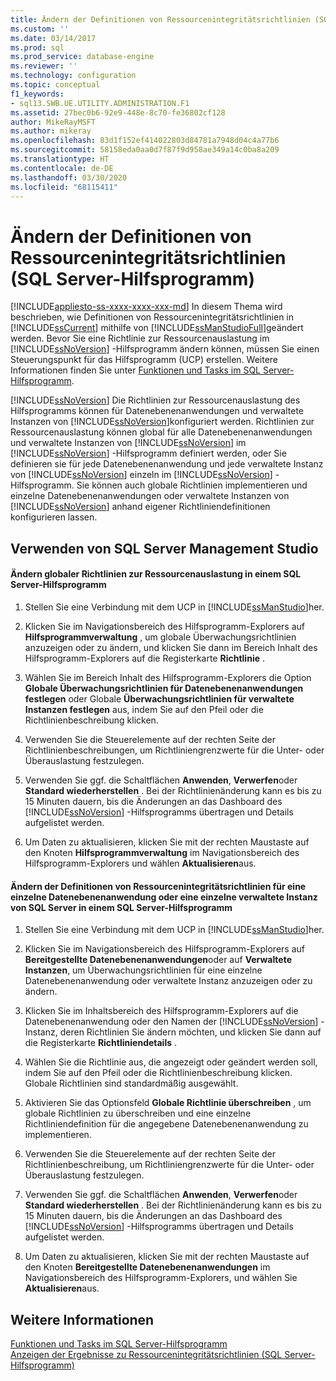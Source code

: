 ```yaml
---
title: Ändern der Definitionen von Ressourcenintegritätsrichtlinien (SQL Server-Hilfsprogramm) | Microsoft-Dokumentation
ms.custom: ''
ms.date: 03/14/2017
ms.prod: sql
ms.prod_service: database-engine
ms.reviewer: ''
ms.technology: configuration
ms.topic: conceptual
f1_keywords:
- sql13.SWB.UE.UTILITY.ADMINISTRATION.F1
ms.assetid: 27bec0b6-92e9-448e-8c70-fe36802cf128
author: MikeRayMSFT
ms.author: mikeray
ms.openlocfilehash: 83d1f152ef414022803d84781a7948d04c4a77b6
ms.sourcegitcommit: 58158eda0aa0d7f87f9d958ae349a14c0ba8a209
ms.translationtype: HT
ms.contentlocale: de-DE
ms.lasthandoff: 03/30/2020
ms.locfileid: "68115411"
---
```

# <a name="modify-a-resource-health-policy-definition-sql-server-utility"></a>Ändern der Definitionen von Ressourcenintegritätsrichtlinien (SQL Server-Hilfsprogramm)
[!INCLUDE[appliesto-ss-xxxx-xxxx-xxx-md](../../includes/appliesto-ss-xxxx-xxxx-xxx-md.md)]
  In diesem Thema wird beschrieben, wie Definitionen von Ressourcenintegritätsrichtlinien in [!INCLUDE[ssCurrent](../../includes/sscurrent-md.md)] mithilfe von [!INCLUDE[ssManStudioFull](../../includes/ssmanstudiofull-md.md)]geändert werden. Bevor Sie eine Richtlinie zur Ressourcenauslastung im [!INCLUDE[ssNoVersion](../../includes/ssnoversion-md.md)] -Hilfsprogramm ändern können, müssen Sie einen Steuerungspunkt für das Hilfsprogramm (UCP) erstellen. Weitere Informationen finden Sie unter [Funktionen und Tasks im SQL Server-Hilfsprogramm](../../relational-databases/manage/sql-server-utility-features-and-tasks.md).  
  
 [!INCLUDE[ssNoVersion](../../includes/ssnoversion-md.md)] Die Richtlinien zur Ressourcenauslastung des Hilfsprogramms können für Datenebenenanwendungen und verwaltete Instanzen von [!INCLUDE[ssNoVersion](../../includes/ssnoversion-md.md)]konfiguriert werden. Richtlinien zur Ressourcenauslastung können global für alle Datenebenenanwendungen und verwaltete Instanzen von [!INCLUDE[ssNoVersion](../../includes/ssnoversion-md.md)] im [!INCLUDE[ssNoVersion](../../includes/ssnoversion-md.md)] -Hilfsprogramm definiert werden, oder Sie definieren sie für jede Datenebenenanwendung und jede verwaltete Instanz von [!INCLUDE[ssNoVersion](../../includes/ssnoversion-md.md)] einzeln im [!INCLUDE[ssNoVersion](../../includes/ssnoversion-md.md)] -Hilfsprogramm. Sie können auch globale Richtlinien implementieren und einzelne Datenebenenanwendungen oder verwaltete Instanzen von [!INCLUDE[ssNoVersion](../../includes/ssnoversion-md.md)] anhand eigener Richtliniendefinitionen konfigurieren lassen.  
  
##  <a name="using-sql-server-management-studio"></a><a name="SSMSProcedure"></a> Verwenden von SQL Server Management Studio  
  
#### <a name="modify-global-resource-utilization-policies-in-a-sql-server-utility"></a>Ändern globaler Richtlinien zur Ressourcenauslastung in einem SQL Server-Hilfsprogramm  
  
1.  Stellen Sie eine Verbindung mit dem UCP in [!INCLUDE[ssManStudio](../../includes/ssmanstudio-md.md)]her.  
  
2.  Klicken Sie im Navigationsbereich des Hilfsprogramm-Explorers auf **Hilfsprogrammverwaltung** , um globale Überwachungsrichtlinien anzuzeigen oder zu ändern, und klicken Sie dann im Bereich Inhalt des Hilfsprogramm-Explorers auf die Registerkarte **Richtlinie** .  
  
3.  Wählen Sie im Bereich Inhalt des Hilfsprogramm-Explorers die Option **Globale Überwachungsrichtlinien für Datenebenenanwendungen festlegen** oder Globale **Überwachungsrichtlinien für verwaltete Instanzen festlegen** aus, indem Sie auf den Pfeil oder die Richtlinienbeschreibung klicken.  
  
4.  Verwenden Sie die Steuerelemente auf der rechten Seite der Richtlinienbeschreibungen, um Richtliniengrenzwerte für die Unter- oder Überauslastung festzulegen.  
  
5.  Verwenden Sie ggf. die Schaltflächen **Anwenden**, **Verwerfen**oder **Standard wiederherstellen** . Bei der Richtlinienänderung kann es bis zu 15 Minuten dauern, bis die Änderungen an das Dashboard des [!INCLUDE[ssNoVersion](../../includes/ssnoversion-md.md)] -Hilfsprogramms übertragen und Details aufgelistet werden.  
  
6.  Um Daten zu aktualisieren, klicken Sie mit der rechten Maustaste auf den Knoten **Hilfsprogrammverwaltung** im Navigationsbereich des Hilfsprogramm-Explorers und wählen **Aktualisieren**aus.  
  
#### <a name="modify-resource-health-policy-definitions-for-an-individual-data-tier-application-or-an-individual-managed-instance-of-sql-server-in-a-sql-server-utility"></a>Ändern der Definitionen von Ressourcenintegritätsrichtlinien für eine einzelne Datenebenenanwendung oder eine einzelne verwaltete Instanz von SQL Server in einem SQL Server-Hilfsprogramm  
  
1.  Stellen Sie eine Verbindung mit dem UCP in [!INCLUDE[ssManStudio](../../includes/ssmanstudio-md.md)]her.  
  
2.  Klicken Sie im Navigationsbereich des Hilfsprogramm-Explorers auf **Bereitgestellte Datenebenenanwendungen**oder auf **Verwaltete Instanzen**, um Überwachungsrichtlinien für eine einzelne Datenebenenanwendung oder verwaltete Instanz anzuzeigen oder zu ändern.  
  
3.  Klicken Sie im Inhaltsbereich des Hilfsprogramm-Explorers auf die Datenebenenanwendung oder den Namen der [!INCLUDE[ssNoVersion](../../includes/ssnoversion-md.md)] -Instanz, deren Richtlinien Sie ändern möchten, und klicken Sie dann auf die Registerkarte **Richtliniendetails** .  
  
4.  Wählen Sie die Richtlinie aus, die angezeigt oder geändert werden soll, indem Sie auf den Pfeil oder die Richtlinienbeschreibung klicken. Globale Richtlinien sind standardmäßig ausgewählt.  
  
5.  Aktivieren Sie das Optionsfeld **Globale Richtlinie überschreiben** , um globale Richtlinien zu überschreiben und eine einzelne Richtliniendefinition für die angegebene Datenebenenanwendung zu implementieren.  
  
6.  Verwenden Sie die Steuerelemente auf der rechten Seite der Richtlinienbeschreibung, um Richtliniengrenzwerte für die Unter- oder Überauslastung festzulegen.  
  
7.  Verwenden Sie ggf. die Schaltflächen **Anwenden**, **Verwerfen**oder **Standard wiederherstellen** . Bei der Richtlinienänderung kann es bis zu 15 Minuten dauern, bis die Änderungen an das Dashboard des [!INCLUDE[ssNoVersion](../../includes/ssnoversion-md.md)] -Hilfsprogramms übertragen und Details aufgelistet werden.  
  
8.  Um Daten zu aktualisieren, klicken Sie mit der rechten Maustaste auf den Knoten **Bereitgestellte Datenebenenanwendungen** im Navigationsbereich des Hilfsprogramm-Explorers, und wählen Sie **Aktualisieren**aus.  
  
## <a name="see-also"></a>Weitere Informationen  
 [Funktionen und Tasks im SQL Server-Hilfsprogramm](../../relational-databases/manage/sql-server-utility-features-and-tasks.md)   
 [Anzeigen der Ergebnisse zu Ressourcenintegritätsrichtlinien &#40;SQL Server-Hilfsprogramm&#41;](../../relational-databases/manage/view-resource-health-policy-results-sql-server-utility.md)  
  
  
